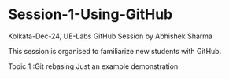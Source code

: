# Session-1-Using-GitHub
Kolkata-Dec-24, 
UE-Labs GitHub Session by Abhishek Sharma

This session is organised to familiarize new students with GitHub.

Topic 1 :Git rebasing
Just an example demonstration.
